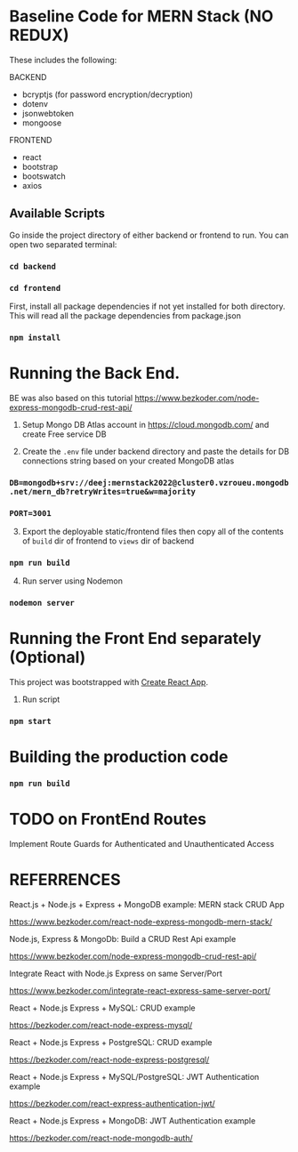 # Baseline Code for MERN Stack (NO REDUX)

These includes the following:

BACKEND
- bcryptjs (for password encryption/decryption)
- dotenv
- jsonwebtoken
- mongoose

FRONTEND
- react
- bootstrap
- bootswatch
- axios

## Available Scripts

Go inside the project directory of either backend or frontend to run. You can open two separated terminal:

### `cd backend`

### `cd frontend`

First, install all package dependencies if not yet installed for both directory. This will read all the package dependencies from package.json

### `npm install`

# Running the Back End. 

BE was also based on this tutorial https://www.bezkoder.com/node-express-mongodb-crud-rest-api/

1. Setup Mongo DB Atlas account in https://cloud.mongodb.com/ and create Free service DB

2. Create the `.env` file under backend directory and paste the details for DB connections string based on your created MongoDB atlas 

### `DB=mongodb+srv://deej:mernstack2022@cluster0.vzroueu.mongodb.net/mern_db?retryWrites=true&w=majority`
### `PORT=3001`

3. Export the deployable static/frontend files then copy all of the contents of `build` dir of frontend to `views` dir of backend

### `npm run build`

4. Run server using Nodemon

### `nodemon server`

# Running the Front End separately (Optional)

This project was bootstrapped with [Create React App](https://github.com/facebook/create-react-app).

1. Run script

### `npm start`

# Building the production code

### `npm run build`

# TODO on FrontEnd Routes

Implement Route Guards for Authenticated and Unauthenticated Access

# REFERRENCES
React.js + Node.js + Express + MongoDB example: MERN stack CRUD App

https://www.bezkoder.com/react-node-express-mongodb-mern-stack/

Node.js, Express & MongoDb: Build a CRUD Rest Api example

https://www.bezkoder.com/node-express-mongodb-crud-rest-api/

Integrate React with Node.js Express on same Server/Port

https://www.bezkoder.com/integrate-react-express-same-server-port/

React + Node.js Express + MySQL: CRUD example

https://bezkoder.com/react-node-express-mysql/

React + Node.js Express + PostgreSQL: CRUD example

https://bezkoder.com/react-node-express-postgresql/

React + Node.js Express + MySQL/PostgreSQL: JWT Authentication example

https://bezkoder.com/react-express-authentication-jwt/

React + Node.js Express + MongoDB: JWT Authentication example

https://bezkoder.com/react-node-mongodb-auth/


